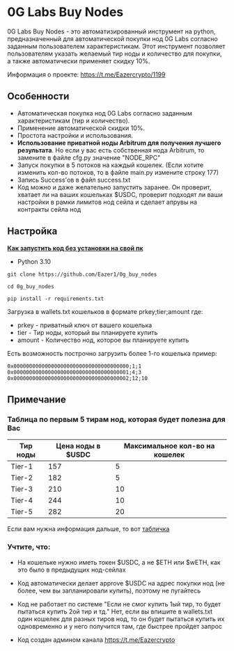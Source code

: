 # 0G Labs Buy Nodes

0G Labs Buy Nodes - это автоматизированный инструмент на python, предназначенный для автоматической покупки нод 0G Labs согласно заданным пользователем характеристикам. Этот инструмент позволяет пользователям указать желаемый тир ноды и количество для покупки, а также автоматически применяет скидку 10%.

Информация о проекте: https://t.me/Eazercrypto/1199


## Особенности
- Автоматическая покупка нод 0G Labs согласно заданным характеристикам (тир и количество).
- Применение автоматической скидки 10%.
- Простота настройки и использования.
- **Использование приватной ноды Arbitrum для получения лучшего результата**. Но если у вас есть собственная нода Arbitrum, то замените в файле cfg.py значение "NODE_RPC"
- Запуск покупки в 5 потоков на каждый кошелек. (Если хотите изменить кол-во потоков, то в файле main.py измените строку 177)
- Запись Success'ов в файл success.txt
- Код можно и даже желательно запустить заранее. Он проверит, хватает ли на ваших кошельках $USDC, проверит подходят ли ваши настройки в рамки лимитов нод сейла и сделает апрувы на контракты сейла нод

## Настройка
[**Как запустить код без установки на свой пк**](https://teletype.in/@eazer/how_to_start_code_in_chrome)

- Python 3.10

```
git clone https://github.com/Eazer1/0g_buy_nodes
```
```
cd 0g_buy_nodes
```
```
pip install -r requirements.txt
```

Загрузка в wallets.txt кошельков в формате prkey;tier;amount где:
- prkey - приватный ключ от вашего кошелька
- tier - Тир ноды, который вы планируете купить
- amount -  Количество нод, которое вы планируете купить

Есть возможность построчно загрузить более 1-го кошелька
пример:
```
0x0000000000000000000000000000000000000;1;1
0x0000000000000000000000000000000000001;4;3
0x0000000000000000000000000000000000002;12;10
```

## Примечание

### Таблица по первым 5 тирам нод, которая будет полезна для Вас
| Тир ноды       | Цена ноды в $USDC     | Максимальное кол-во на кошелек       |
|----------------|----------------|----------------|
| Tier-1  | 157  | 5 |
| Tier-2  | 182  | 5  |
| Tier-3  | 210  | 10 |
| Tier-4  | 244  | 10 |
| Tier-5  | 282  | 20  |
Если вам нужна информация дальше, то вот [табличка](https://docs.google.com/spreadsheets/d/16dgdbrs0LA_mSSYB7cSEWmQPMJvok0FjqAHX-nLxEzs/edit?gid=2031834824#gid=2031834824)


### Учтите, что:

- На кошельке нужно иметь токен $USDC, а не $ETH или $wETH, как это было в предыдущих нод-сейлах
- Код автоматически делает approve $USDC на адрес покупки нод (не более, чем вы запланировали купить), поэтому не пугайтесь
- Код не работает по системе "Если не смог купить 1ый тир, то будет пытаться купить 2ой тир и тд." Нет, если вы впишите в wallets.txt один кошелек для разных тиров нод, то он будет пытаться купить их одновременно и у него получится там, где быстрее пройдет запрос

- Код создан админом канала https://t.me/Eazercrypto
